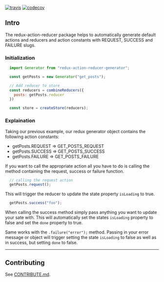 [![travis][travis]][travis-url] [![codecov][codecov]][codecov-url]

## Intro

The redux-action-reducer package helps to automatically generate default actions and reducers and
action constants with REQUEST, SUCCESS and FAILURE slugs.

### Initialization

```js
  import Generator from "redux-action-reducer-generator";

  const getPosts = new Generator("get_posts");

  // Add reducer to store
  const reducers = combineReducers({
    posts: getPosts.reducer
  })

  const store = createStore(reducers);
```

### Explaination

Taking our previous example, our redux generator object contains
the following action constants:

- getPosts.REQUEST => GET_POSTS_REQUEST
- getPosts.SUCCESS => GET_POSTS_SUCCESS
- getPosts.FAILURE => GET_POSTS_FAILURE

If you want to call the appropriate action all you have to do is
calling the method containing the request, success or failure function.

```js
  // calling the request action
  getPosts.request();
```

This will trigger the reducer to update the state property ```isLoading``` to true.

```js
  getPosts.success("foo");
```

When calling the success method simply pass anything you want to update your sate with.
This will automatically set the states ```isLoading``` property to false and set the
```done``` property to true.

Same works with the ```.failure("error");``` method. Passing in your error message or object
will trigger setting the state ```isLoading``` to false as well as in success, but setting
```done``` to false.

---

## Contributing

See [CONTRIBUTE.md](CONTRIBUTE.md).


[travis]: https://img.shields.io/travis/Drive-Override/redux-action-reducer-generator.svg?style=flat-square
[travis-url]: https://img.shields.io/travis/Drive-Override/redux-action-reducer-generator.svg?style=flat-square
[codecov]: https://img.shields.io/codecov/c/github/Drive-Override/redux-action-reducer-generator.svg?style=flat-square
[codecov-url]: https://img.shields.io/codecov/c/github/Drive-Override/redux-action-reducer-generator.svg?style=flat-square
